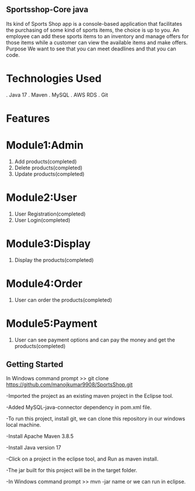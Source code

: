 ## Sportsshop-Core java
Its kind of Sports Shop app is a console-based application that facilitates the purchasing of some kind of sports items, the choice is up to you. 
An employee can add these sports items to an inventory and manage offers for those items while a customer can view the available items and make offers. 
Purpose We want to see that you can meet deadlines and that you can code.
# Technologies Used
. Java 17 
. Maven 
. MySQL 
. AWS RDS
. Git
# Features
# Module1:Admin
  1. Add products(completed)
  2. Delete products(completed)
  3. Update products(completed)
# Module2:User
1. User Registration(completed)
2. User Login(completed)
# Module3:Display
  1. Display the products(completed)
# Module4:Order
 1. User can order the products(completed)
# Module5:Payment
1. User can see payment options and can pay the money and get the products(completed)
## Getting Started
In Windows command prompt >> git clone https://github.com/manojkumar9908/SportsShop.git

-Imported the project as an existing maven project in the Eclipse tool.

-Added MySQL-java-connector dependency in pom.xml file.

-To run this project, install git, we can clone this repository in our windows local machine.

-Install Apache Maven 3.8.5

-Install Java version 17

-Click on a project in the eclipse tool, and Run as maven install.

-The jar built for this project will be in the target folder.

-In Windows command prompt >> mvn -jar name or we can run in eclipse.
